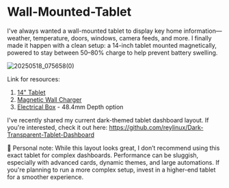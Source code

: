 # Wall-Mounted-Tablet

I've always wanted a wall-mounted tablet to display key home information—weather, temperature, doors, windows, camera feeds, and more. I finally made it happen with a clean setup: a 14-inch tablet mounted magnetically, powered to stay between 50–80% charge to help prevent battery swelling.

![20250518_075658(0)](https://github.com/user-attachments/assets/ac11d87d-8d14-48c3-a178-ef995ce3a8a8)

Link for resources:
1. [14" Tablet](https://aliexpi.com/WMAj)
2. [Magnetic Wall Charger](https://aliexpi.com/GJY0)
3. [Electrical Box](https://aliexpi.com/4i6k) - 48.4mm Depth option

I've recently shared my current dark-themed tablet dashboard layout. If you're interested, check it out here:
https://github.com/reylinux/Dark-Transparent-Tablet-Dashboard

💬 Personal note: While this layout looks great, I don’t recommend using this exact tablet for complex dashboards. Performance can be sluggish, especially with advanced cards, dynamic themes, and large automations.
If you're planning to run a more complex setup, invest in a higher-end tablet for a smoother experience.
